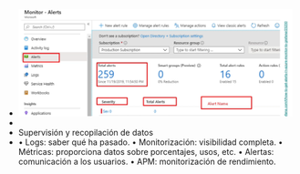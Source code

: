- ![image.png](../assets/image_1731373869310_0.png)
-
- Supervisión y recopilación de datos
- • Logs: saber qué ha pasado. 
    • Monitorización: visibilidad completa. 
    • Métricas: proporciona datos sobre porcentajes, usos, etc. 
    • Alertas: comunicación a los usuarios. 
    • APM: monitorización de rendimiento.